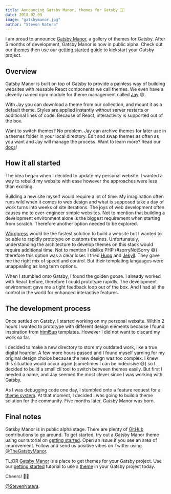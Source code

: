 ```yaml
---
title: Announcing Gatsby Manor, themes for Gatsby 🎉🎊
date: 2018-02-09
image: "gatsbymanor.jpg"
author: "Steven Natera"
---
```


I am proud to announce [Gatsby Manor](https://landing.gatsbymanor.com/news/gatsbymanor-live), a gallery of themes for Gatsby. After 5 months of development, Gatsby Manor is now in public alpha. Check out our [themes](https://landing.gatsbymanor.com/news/gatsbymanor-live) then use our [getting started](https://landing.gatsbymanor.com/news/gatsbymanor-live) guide to kickstart your Gatsby project.

## Overview

Gatsby Manor is built on top of Gatsby to provide a painless way of building websites with reusable React components we call themes. We even have a cleverly named npm module for theme management called [Jay](https://landing.gatsbymanor.com/news/gatsbymanor-live) 😄.

With Jay you can download a theme from our collection, and mount it as a default theme. Styles are applied instantly without server restarts or additional lines of code. Because of React, interactivity is supported out of the box.

Want to switch themes? No problem. Jay can archive themes for later use in a themes folder in your local directory. Edit and swap themes as often as you want and Jay will manage the process. Want to learn more? Read our [docs](https://landing.gatsbymanor.com/news/gatsbymanor-live)!

## How it all started

The idea began when I decided to update my personal website. I wanted a way to rebuild my website with ease however the approaches were less than exciting.

Building a new site myself would require a lot of time. My imagination often runs wild when it comes to web design and what is supposed take a day of work turns into weeks of site iterations. The joys of web development often causes me to over-engineer simple websites. Not to mention that building a development environment alone is the biggest requirement when starting from scratch. Therefore another option needed to be explored.

[Wordpress](https://wordpress.org/) would be the fastest solution to build a website but I wanted to be able to rapidly prototype on customs themes. Unfortunately, understanding the architecture to develop themes on this stack would require additional time. Not to mention I dislike PHP (#sorryNotSorry 😅) therefore this option was a clear loser. I tried [Hugo](https://gohugo.io/) and [Jekyll](https://jekyllrb.com/). They gave me the right mix of speed and control. But their templating languages were unappealing as long term options.

When I stumbled onto Gatsby, I found the golden goose. I already worked with React before, therefore I could prototype rapidly. The development environment gave me a tight feedback loop out of the box. And I had all the control in the world for enhanced interactive features.

## The development process

Once settled on Gatsby, I started working on my personal website. Within 2 hours I wanted to prototype with different design elements because I found inspiration from [html5up](https://html5up.net/) templates. However I did not want to discard my work so far.

I decided to make a new directory to store my outdated work, like a true digital hoarder. A few more hours passed and I found myself yarning for my original design choice because the new design was too complex. I knew this situation would occur again (sometimes I can be indecisive 😅) so I decided to build a small cli tool to switch between themes easily. But first I needed a name, and Jay seemed the most clever since I was working with Gatsby.

As I was debugging code one day, I stumbled onto a feature request for a [theme system](https://github.com/gatsbyjs/gatsby/issues/2662). At that moment, I decided I was going to build a theme solution for the community. Five months later, Gatsby Manor was born.

## Final notes

Gatsby Manor is in public alpha stage. There are plenty of [GitHub](https://github.com/gatsbymanor) contributions to go around. To get started, try out a Gatsby Manor theme using our tutorial on [getting started](https://landing.gatsbymanor.com/news/gatsbymanor-live). Open an issue if you see an area of improvement. Follow and send us positive vibes on Twitter using [@TheGatsbyManor](https://twitter.com/TheGatsbyManor).

TL;DR [Gatsby Manor](https://landing.gatsbymanor.com/news/gatsbymanor-live) is a place to get themes for your Gatsby project. Use our [getting started](https://landing.gatsbymanor.com/news/gatsbymanor-live) tutorial to use a [theme](https://landing.gatsbymanor.com/news/gatsbymanor-live) in your Gatsby project today.

Cheers! 🎉🎊

[@StevenNatera](https://twitter.com/stevennatera).